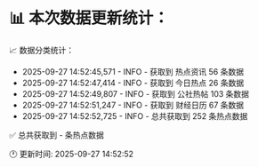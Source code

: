 📊 本次数据更新统计：
==========================

📈 数据分类统计：
- 2025-09-27 14:52:45,571 - INFO - 获取到 热点资讯 56 条数据
- 2025-09-27 14:52:47,414 - INFO - 获取到 今日热点 26 条数据
- 2025-09-27 14:52:49,807 - INFO - 获取到 公社热帖 103 条数据
- 2025-09-27 14:52:51,247 - INFO - 获取到 财经日历 67 条数据
- 2025-09-27 14:52:52,725 - INFO - 总共获取到 252 条热点数据

✅ 总共获取到 - 条热点数据

🕐 更新时间: 2025-09-27 14:52:52
